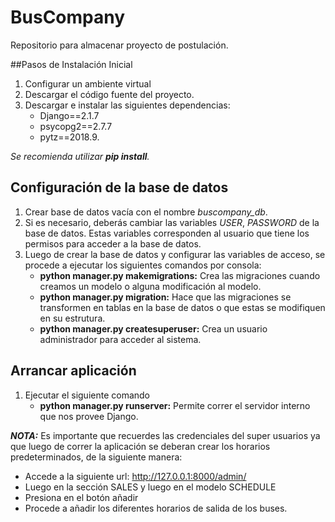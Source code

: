 # BusCompany
Repositorio para almacenar proyecto de postulación.

##Pasos de Instalación Inicial
1. Configurar un ambiente virtual
2. Descargar el código fuente del proyecto.
3. Descargar e instalar las siguientes dependencias:
    * Django==2.1.7
    * psycopg2==2.7.7
    * pytz==2018.9.
    
_Se recomienda utilizar **pip install**._

## Configuración de la base de datos

1. Crear base de datos vacía con el nombre _buscompany_db_.
2. Si es necesario, deberás cambiar las variables _USER_, _PASSWORD_ de la base de datos. 
Estas variables corresponden al usuario que tiene los permisos para acceder a la base de datos.
3. Luego de crear la base de datos y configurar las variables de acceso,
se procede a ejecutar los siguientes comandos por consola:
    * **python manager.py makemigrations:** Crea las migraciones cuando
    creamos un modelo o alguna modificación al modelo.
    * **python manager.py migration:** Hace que las migraciones se transformen en tablas
    en la base de datos o que estas se modifiquen en su estrutura.
    * **python manager.py createsuperuser:** Crea un usuario administrador para acceder al sistema.

## Arrancar aplicación

1. Ejecutar el siguiente comando
    * **python manager.py runserver:** Permite correr el servidor interno que nos 
    provee Django.
    
_**NOTA:**_ Es importante que recuerdes las credenciales del super usuarios ya que
luego de correr la aplicación se deberan crear los horarios predeterminados, de la siguiente
manera:

   * Accede a la siguiente url: http://127.0.0.1:8000/admin/
   * Luego en la sección SALES y luego en el modelo SCHEDULE
   * Presiona en el botón añadir
   * Procede a añadir los diferentes horarios de salida de los buses.
    



